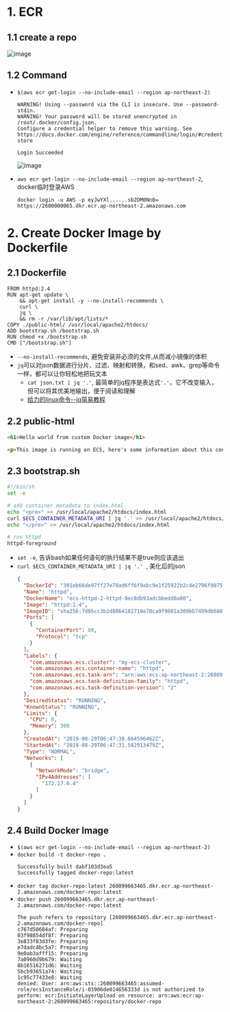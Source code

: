 







# 1. ECR
## 1.1 create a repo
![image](http://ws2.sinaimg.cn/large/006gDTsUgy1g6go5jpwp2j311y0cqjsv.jpg)

## 1.2 Command

- `$(aws ecr get-login --no-include-email --region ap-northeast-2)`
    ```
    WARNING! Using --password via the CLI is insecure. Use --password-stdin.
    WARNING! Your password will be stored unencrypted in /root/.docker/config.json.
    Configure a credential helper to remove this warning. See
    https://docs.docker.com/engine/reference/commandline/login/#credentials-store

    Login Succeeded
    ```
    ![image](http://ws3.sinaimg.cn/large/006gDTsUgy1g6gocpuqdkj30n10oomzn.jpg)

- `aws ecr get-login --no-include-email --region ap-northeast-2`, docker临时登录AWS
    ```
    docker login -u AWS -p eyJwYXl......sb2DM0Nn0= https://2600000065.dkr.ecr.ap-northeast-2.amazonaws.com
    ```





# 2. Create Docker Image by Dockerfile
## 2.1 Dockerfile
```
FROM httpd:2.4
RUN apt-get update \
    && apt-get install -y --no-install-recommends \
    curl \
    jq \
    && rm -r /var/lib/apt/lists/*
COPY ./public-html/ /usr/local/apache2/htdocs/
ADD bootstrap.sh /bootstrap.sh
RUN chmod +x /bootstrap.sh
CMD ["/bootstrap.sh"]
```
- `--no-install-recommends`, 避免安装非必须的文件,从而减小镜像的体积
- `jq`可以对json数据进行分片、过滤、映射和转换，和sed、awk、grep等命令一样，都可以让你轻松地把玩文本
  - `cat json.txt | jq '.'`, 最简单的jq程序是表达式`'.'`，它不改变输入，但可以将其优美地输出，便于阅读和理解
  - [给力的linux命令--jq简易教程](https://www.jianshu.com/p/6de3cfdbdb0e)

## 2.2 public-html
```html
<h1>Hello world from custom Docker image</h1>

<p>This image is running on ECS, here's some information about this container and task:</p>
```
## 2.3 bootstrap.sh
```sh
#!/bin/sh
set -e

# add container metadata to index.html
echo "<pre>" >> /usr/local/apache2/htdocs/index.html
curl $ECS_CONTAINER_METADATA_URI | jq '.' >> /usr/local/apache2/htdocs/index.html
echo "</pre>" >> /usr/local/apache2/htdocs/index.html

# run httpd
httpd-foreground
```

- `set -e`, 告诉bash如果任何语句的执行结果不是true则应该退出
- `curl $ECS_CONTAINER_METADATA_URI | jq '.' `, 美化后的json
    ```json
    {
      "DockerId": "301eb66de97ff27e78ad6ff6f9abc9e1f25922b2c4e2796f907563f285a233cc",
      "Name": "httpd",
      "DockerName": "ecs-httpd-2-httpd-8ec8db93adcbbedd0a00",
      "Image": "httpd:2.4",
      "ImageID": "sha256:7d85cc3b2d8064182718e70ca9f9601a309bb7499db680e15c3231a0b350a42e",
      "Ports": [
        {
          "ContainerPort": 80,
          "Protocol": "tcp"
        }
      ],
      "Labels": {
        "com.amazonaws.ecs.cluster": "my-ecs-cluster",
        "com.amazonaws.ecs.container-name": "httpd",
        "com.amazonaws.ecs.task-arn": "arn:aws:ecs:ap-northeast-2:260099663465:task/7a9a373b-723d-4c8f-9ae7-9df62e320b40",
        "com.amazonaws.ecs.task-definition-family": "httpd",
        "com.amazonaws.ecs.task-definition-version": "2"
      },
      "DesiredStatus": "RUNNING",
      "KnownStatus": "RUNNING",
      "Limits": {
        "CPU": 0,
        "Memory": 300
      },
      "CreatedAt": "2019-08-29T06:47:30.664596462Z",
      "StartedAt": "2019-08-29T06:47:31.582913479Z",
      "Type": "NORMAL",
      "Networks": [
        {
          "NetworkMode": "bridge",
          "IPv4Addresses": [
            "172.17.0.4"
          ]
        }
      ]
    }
    ```

## 2.4 Build Docker Image
- `$(aws ecr get-login --no-include-email --region ap-northeast-2)`
- `docker build -t docker-repo .`
    ```
    Successfully built dabf103d3ea5
    Successfully tagged docker-repo:latest
    ```
- `docker tag docker-repo:latest 260099663465.dkr.ecr.ap-northeast-2.amazonaws.com/docker-repo:latest`
- `docker push 260099663465.dkr.ecr.ap-northeast-2.amazonaws.com/docker-repo:latest`
    ```
    The push refers to repository [260099663465.dkr.ecr.ap-northeast-2.amazonaws.com/docker-repo]
    c767d50684af: Preparing 
    03f98854df8f: Preparing 
    3e833f83d3fe: Preparing 
    e7dadc4bc5a7: Preparing 
    9e0ab3afff15: Preparing 
    7a0960d9b679: Waiting 
    8b16516271d6: Waiting 
    5bcb93651a74: Waiting 
    1c95c77433e8: Waiting 
    denied: User: arn:aws:sts::260099663465:assumed-role/ecsInstanceRole/i-03906de014656333d is not authorized to perform: ecr:InitiateLayerUpload on resource: arn:aws:ecr:ap-northeast-2:260099663465:repository/docker-repo
    ```
    


































